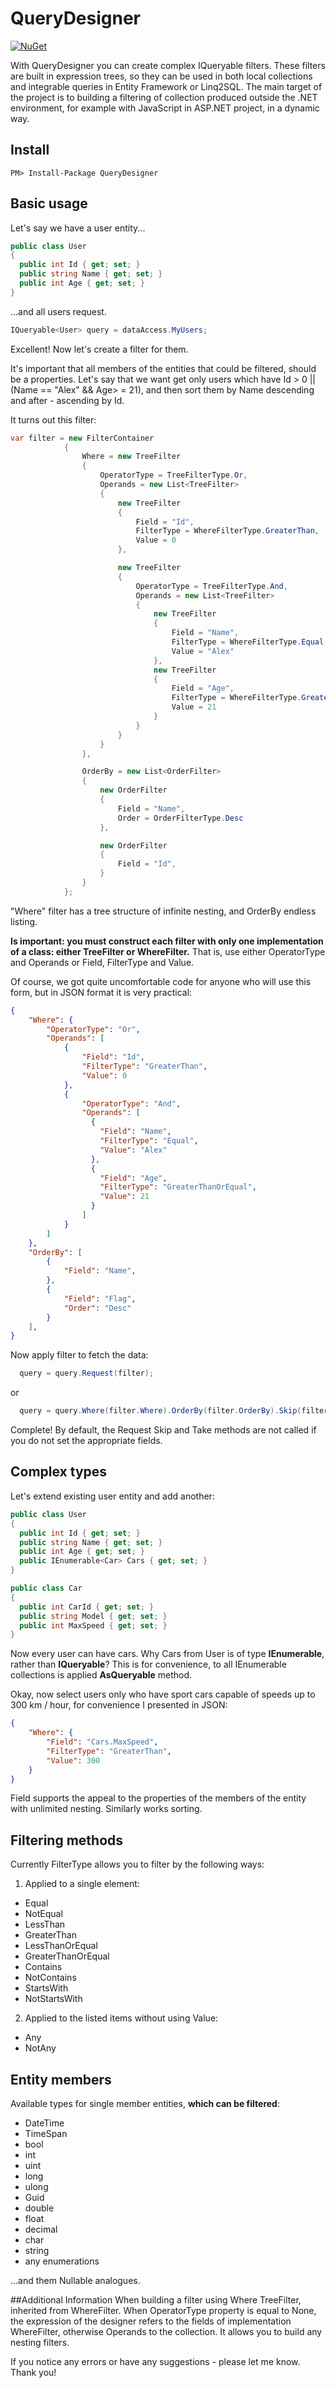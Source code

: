 # QueryDesigner
[![NuGet](https://img.shields.io/nuget/v/querydesigner.svg?maxAge=259200&style=flat)](http://www.nuget.org/packages/QueryDesigner/)

With QueryDesigner you can create complex IQueryable filters. These filters are built in expression trees, so they can be used in both local collections and integrable queries in Entity Framework or Linq2SQL. The main target of the project is to building a filtering  of collection produced outside the .NET environment, for example with JavaScript in ASP.NET project, in a dynamic way. 

## Install
```
PM> Install-Package QueryDesigner
```

## Basic usage
Let's say we have a user entity...
```csharp
public class User 
{
  public int Id { get; set; }
  public string Name { get; set; }
  public int Age { get; set; }
}
```

...and all users request.
```csharp
IQueryable<User> query = dataAccess.MyUsers;
```

Excellent! Now let's create a filter for them.

It's important that all members of the entities that could be filtered, should be a properties. Let's say that we want get only users which have Id > 0 || (Name == "Alex" && Age> = 21), and then sort them by Name descending and after - ascending by Id.

It turns out this filter:
```csharp
var filter = new FilterContainer
            {
                Where = new TreeFilter
                {
                    OperatorType = TreeFilterType.Or,
                    Operands = new List<TreeFilter>
                    {
                        new TreeFilter
                        {
                            Field = "Id",
                            FilterType = WhereFilterType.GreaterThan,
                            Value = 0
                        },

                        new TreeFilter
                        {
                            OperatorType = TreeFilterType.And,
                            Operands = new List<TreeFilter>
                            {
                                new TreeFilter
                                {
                                    Field = "Name",
                                    FilterType = WhereFilterType.Equal,
                                    Value = "Alex"
                                },
                                new TreeFilter
                                {
                                    Field = "Age",
                                    FilterType = WhereFilterType.GreaterThanOrEqual,
                                    Value = 21
                                }
                            }
                        }
                    }
                },

                OrderBy = new List<OrderFilter>
                {
                    new OrderFilter
                    {
                        Field = "Name",
                        Order = OrderFilterType.Desc
                    },

                    new OrderFilter
                    {
                        Field = "Id",
                    }
                }
            };
```
"Where" filter has a tree structure of infinite nesting, and OrderBy endless listing.

**Is important: you must construct each filter with only one implementation of a class: either TreeFilter or WhereFilter.** That is, use either OperatorType and Operands or Field, FilterType and Value.

Of course, we got quite uncomfortable code for anyone who will use this form, but in JSON format it is very practical:
```json
{
	"Where": {
		"OperatorType": "Or",
		"Operands": [
			{
				"Field": "Id",
				"FilterType": "GreaterThan",
				"Value": 0
			},
			{
				"OperatorType": "And",
				"Operands": [
				  {
				    "Field": "Name",
				    "FilterType": "Equal",
				    "Value": "Alex"
				  },
				  {
				    "Field": "Age",
				    "FilterType": "GreaterThanOrEqual",
				    "Value": 21
				  }
				]
			}
		]
	},
	"OrderBy": [
		{
			"Field": "Name",
		},
		{
			"Field": "Flag",
			"Order": "Desc"
		}
	],
}
```

Now apply filter to fetch the data:
```csharp
  query = query.Request(filter);
```
or
```csharp
  query = query.Where(filter.Where).OrderBy(filter.OrderBy).Skip(filter.Skip).Take(filter.Take);
```
Complete! By default, the Request Skip and Take methods are not called if you do not set the appropriate fields.

## Complex types
Let's extend existing user entity and add another:
```csharp
public class User 
{
  public int Id { get; set; }
  public string Name { get; set; }
  public int Age { get; set; }
  public IEnumerable<Car> Cars { get; set; }
}

public class Car
{
  public int CarId { get; set; }
  public string Model { get; set; } 
  public int MaxSpeed { get; set; }
}

```
Now every user can have cars. Why Cars from User is of type **IEnumerable**, rather than **IQueryable**? This is for convenience, to all IEnumerable collections is applied **AsQueryable** method.

Okay, now select users only who have sport cars capable of speeds up to 300 km / hour, for convenience I presented in JSON:
```json
{
	"Where": {
		"Field": "Cars.MaxSpeed",
		"FilterType": "GreaterThan",
		"Value": 300
	}
}
```
Field supports the appeal to the properties of the members of the entity with unlimited nesting. Similarly works sorting.

## Filtering methods
Currently FilterType allows you to filter by the following ways:

1. Applied to a single element:
  * Equal
  * NotEqual
  * LessThan
  * GreaterThan
  * LessThanOrEqual
  * GreaterThanOrEqual
  * Contains
  * NotContains
  * StartsWith
  * NotStartsWith
2. Applied to the listed items without using Value:
  * Any
  * NotAny
  
## Entity members
Available types for single member entities, **which can be filtered**:
* DateTime
* TimeSpan
* bool
* int
* uint
* long
* ulong
* Guid
* double
* float
* decimal
* char
* string
* any enumerations

...and them Nullable analogues.

##Additional Information
When building a filter using Where TreeFilter, inherited from WhereFilter. When OperatorType property is equal to None, the expression of the designer refers to the fields of implementation WhereFilter, otherwise Operands to the collection. It allows you to build any nesting filters.

If you notice any errors or have any suggestions - please let me know. Thank you!
